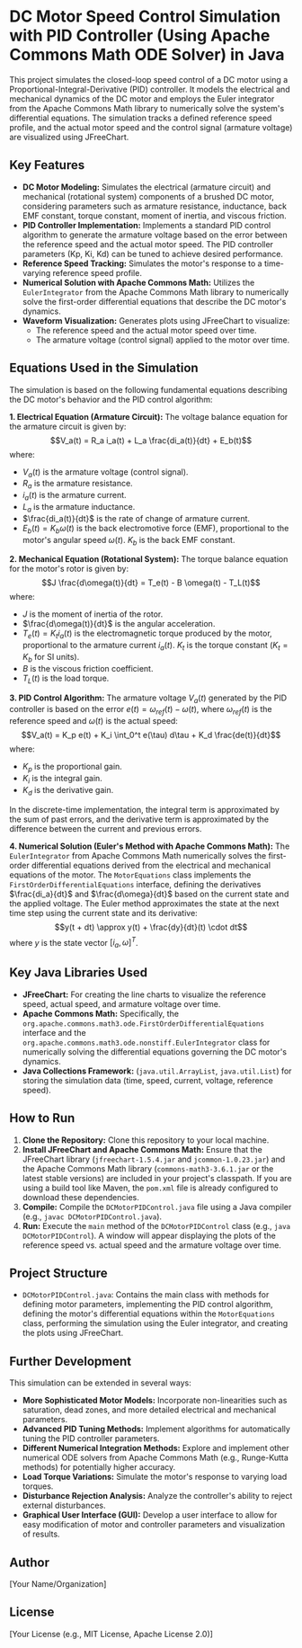 # DC Motor Speed Control Simulation with PID Controller (Using Apache Commons Math ODE Solver) in Java

This project simulates the closed-loop speed control of a DC motor using a Proportional-Integral-Derivative (PID) controller. It models the electrical and mechanical dynamics of the DC motor and employs the Euler integrator from the Apache Commons Math library to numerically solve the system's differential equations. The simulation tracks a defined reference speed profile, and the actual motor speed and the control signal (armature voltage) are visualized using JFreeChart.

## Key Features

* **DC Motor Modeling:** Simulates the electrical (armature circuit) and mechanical (rotational system) components of a brushed DC motor, considering parameters such as armature resistance, inductance, back EMF constant, torque constant, moment of inertia, and viscous friction.
* **PID Controller Implementation:** Implements a standard PID control algorithm to generate the armature voltage based on the error between the reference speed and the actual motor speed. The PID controller parameters (Kp, Ki, Kd) can be tuned to achieve desired performance.
* **Reference Speed Tracking:** Simulates the motor's response to a time-varying reference speed profile.
* **Numerical Solution with Apache Commons Math:** Utilizes the `EulerIntegrator` from the Apache Commons Math library to numerically solve the first-order differential equations that describe the DC motor's dynamics.
* **Waveform Visualization:** Generates plots using JFreeChart to visualize:
    * The reference speed and the actual motor speed over time.
    * The armature voltage (control signal) applied to the motor over time.

## Equations Used in the Simulation

The simulation is based on the following fundamental equations describing the DC motor's behavior and the PID control algorithm:

**1. Electrical Equation (Armature Circuit):**
The voltage balance equation for the armature circuit is given by:
$$V_a(t) = R_a i_a(t) + L_a \frac{di_a(t)}{dt} + E_b(t)$$
where:
* $V_a(t)$ is the armature voltage (control signal).
* $R_a$ is the armature resistance.
* $i_a(t)$ is the armature current.
* $L_a$ is the armature inductance.
* $\frac{di_a(t)}{dt}$ is the rate of change of armature current.
* $E_b(t) = K_b \omega(t)$ is the back electromotive force (EMF), proportional to the motor's angular speed $\omega(t)$. $K_b$ is the back EMF constant.

**2. Mechanical Equation (Rotational System):**
The torque balance equation for the motor's rotor is given by:
$$J \frac{d\omega(t)}{dt} = T_e(t) - B \omega(t) - T_L(t)$$
where:
* $J$ is the moment of inertia of the rotor.
* $\frac{d\omega(t)}{dt}$ is the angular acceleration.
* $T_e(t) = K_t i_a(t)$ is the electromagnetic torque produced by the motor, proportional to the armature current $i_a(t)$. $K_t$ is the torque constant ($K_t = K_b$ for SI units).
* $B$ is the viscous friction coefficient.
* $T_L(t)$ is the load torque.

**3. PID Control Algorithm:**
The armature voltage $V_a(t)$ generated by the PID controller is based on the error $e(t) = \omega_{ref}(t) - \omega(t)$, where $\omega_{ref}(t)$ is the reference speed and $\omega(t)$ is the actual speed:
$$V_a(t) = K_p e(t) + K_i \int_0^t e(\tau) d\tau + K_d \frac{de(t)}{dt}$$
where:
* $K_p$ is the proportional gain.
* $K_i$ is the integral gain.
* $K_d$ is the derivative gain.

In the discrete-time implementation, the integral term is approximated by the sum of past errors, and the derivative term is approximated by the difference between the current and previous errors.

**4. Numerical Solution (Euler's Method with Apache Commons Math):**
The `EulerIntegrator` from Apache Commons Math numerically solves the first-order differential equations derived from the electrical and mechanical equations of the motor. The `MotorEquations` class implements the `FirstOrderDifferentialEquations` interface, defining the derivatives $\frac{di_a}{dt}$ and $\frac{d\omega}{dt}$ based on the current state and the applied voltage. The Euler method approximates the state at the next time step using the current state and its derivative:
$$y(t + dt) \approx y(t) + \frac{dy}{dt}(t) \cdot dt$$
where $y$ is the state vector $[i_a, \omega]^T$.

## Key Java Libraries Used

* **JFreeChart:** For creating the line charts to visualize the reference speed, actual speed, and armature voltage over time.
* **Apache Commons Math:** Specifically, the `org.apache.commons.math3.ode.FirstOrderDifferentialEquations` interface and the `org.apache.commons.math3.ode.nonstiff.EulerIntegrator` class for numerically solving the differential equations governing the DC motor's dynamics.
* **Java Collections Framework:** (`java.util.ArrayList`, `java.util.List`) for storing the simulation data (time, speed, current, voltage, reference speed).

## How to Run

1.  **Clone the Repository:** Clone this repository to your local machine.
2.  **Install JFreeChart and Apache Commons Math:** Ensure that the JFreeChart library (`jfreechart-1.5.4.jar` and `jcommon-1.0.23.jar`) and the Apache Commons Math library (`commons-math3-3.6.1.jar` or the latest stable versions) are included in your project's classpath. If you are using a build tool like Maven, the `pom.xml` file is already configured to download these dependencies.
3.  **Compile:** Compile the `DCMotorPIDControl.java` file using a Java compiler (e.g., `javac DCMotorPIDControl.java`).
4.  **Run:** Execute the `main` method of the `DCMotorPIDControl` class (e.g., `java DCMotorPIDControl`). A window will appear displaying the plots of the reference speed vs. actual speed and the armature voltage over time.

## Project Structure

* `DCMotorPIDControl.java`: Contains the main class with methods for defining motor parameters, implementing the PID control algorithm, defining the motor's differential equations within the `MotorEquations` class, performing the simulation using the Euler integrator, and creating the plots using JFreeChart.

## Further Development

This simulation can be extended in several ways:

* **More Sophisticated Motor Models:** Incorporate non-linearities such as saturation, dead zones, and more detailed electrical and mechanical parameters.
* **Advanced PID Tuning Methods:** Implement algorithms for automatically tuning the PID controller parameters.
* **Different Numerical Integration Methods:** Explore and implement other numerical ODE solvers from Apache Commons Math (e.g., Runge-Kutta methods) for potentially higher accuracy.
* **Load Torque Variations:** Simulate the motor's response to varying load torques.
* **Disturbance Rejection Analysis:** Analyze the controller's ability to reject external disturbances.
* **Graphical User Interface (GUI):** Develop a user interface to allow for easy modification of motor and controller parameters and visualization of results.

## Author

[Your Name/Organization]

## License

[Your License (e.g., MIT License, Apache License 2.0)]